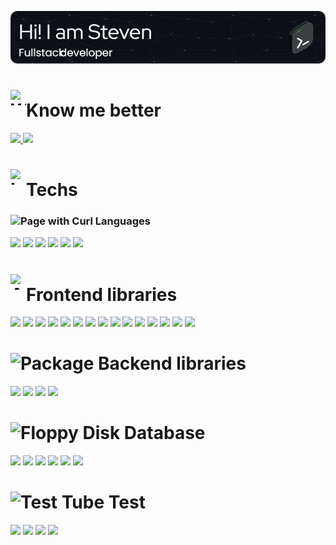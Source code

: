 ![Header](./header10.png)

<h1 style="display: flex; align-items: baseline"><img src="https://raw.githubusercontent.com/Tarikul-Islam-Anik/Animated-Fluent-Emojis/master/Emojis/Hand%20gestures/Waving%20Hand.png" alt="Waving Hand" width="25" height="25" /> Know me better</h2>
<p>
    <a href="https://www.linkedin.com/in/steven-faria-12691317a/">
        <img src="https://img.shields.io/badge/linkedin-%230077B5.svg?logo=linkedin&logoColor=white"/>
    </a>
    <a href="https://https://steven-faria.netlify.app/">
        <img src="https://img.shields.io/badge/My_Site-2ea44f?logo=gamebanana&logoColor=white""/>
    </a>
</p>

<h1 style="display: flex; align-items: baseline"><img src="https://raw.githubusercontent.com/Tarikul-Islam-Anik/Animated-Fluent-Emojis/master/Emojis/Objects/Laptop.png" alt="Laptop" width="25" height="25" /> Techs</h2>
<p>
<h3><img src="https://raw.githubusercontent.com/Tarikul-Islam-Anik/Animated-Fluent-Emojis/master/Emojis/Objects/Page%20with%20Curl.png" alt="Page with Curl" width="25" height="25" /> Languages</h3>
<p width="100%">
    <img src="https://img.shields.io/badge/html5-%23E34F26.svg?logo=html5&logoColor=white"/>
    <img src="https://img.shields.io/badge/css3-%231572B6.svg?logo=css3&logoColor=white"/>
    <img src="https://img.shields.io/badge/javascript-%23323330.svg?logo=javascript&logoColor=white"/>
    <img src="https://img.shields.io/badge/typescript-%23007ACC.svg?logo=typescript&logoColor=white"/>
    <img src="https://img.shields.io/badge/-GraphQL-E10098?logo=graphql&logoColor=white"/>
    <img src="https://img.shields.io/badge/java-%23ED8B00.svg?logo=openjdk&logoColor=white"/>
</p>
<h1 style="display: flex; align-items: baseline"><img src="https://raw.githubusercontent.com/Tarikul-Islam-Anik/Animated-Fluent-Emojis/master/Emojis/Activities/Artist%20Palette.png" alt="Artist Palette" width="25" height="25" /> Frontend libraries</h3>
<p>
    <img src="https://img.shields.io/badge/-ApolloGraphQL-311C87?logo=apollo-graphql&logoColor=white"/>
    <img src="https://img.shields.io/badge/Chakra-%234ED1C5.svg?logo=chakraui&logoColor=white"/>
    <img src="https://img.shields.io/badge/ChartJS-F5788D.svg?logo=chart.js&logoColor=white"/>
    <img src="https://img.shields.io/badge/AngularJS-%23E23237.svg?logo=Angular&logoColor=white"/>
    <img src="https://img.shields.io/badge/jquery-%230769AD.svg?logo=jquery&logoColor=white"/>
    <img src="https://img.shields.io/badge/laravel-%23FF2D20.svg?logo=laravel&logoColor=white"/>
    <img src="https://img.shields.io/badge/less-2B4C80?logo=less&logoColor=white"/>
    <img src="https://img.shields.io/badge/MUI-%230081CB.svg?logo=mui&logoColor=white"/>
    <img src="https://img.shields.io/badge/react-%2320232a.svg?logo=react&logoColor=white"/>
    <img src="https://img.shields.io/badge/react_native-%2320232a.svg?logo=react&logoColor=white"/>
    <img src="https://img.shields.io/badge/React%20Hook%20Form-%23EC5990.svg?logo=reacthookform&logoColor=white"/>
    <img src="https://img.shields.io/badge/redux-%23593d88.svg?logo=redux&logoColor=white"/>
    <img src="https://img.shields.io/badge/SASS-hotpink.svg?logo=SASS&logoColor=white"/>
    <img src="https://img.shields.io/badge/styled--components-DB7093?logo=styled-components&logoColor=white"/>
    <img src="https://img.shields.io/badge/vite-%23646CFF.svg?logo=vite&logoColor=white"/>
</p>
<h1><img src="https://raw.githubusercontent.com/Tarikul-Islam-Anik/Animated-Fluent-Emojis/master/Emojis/Objects/Package.png" alt="Package" width="25" height="25" /> Backend libraries</h3>
<p>
    <img src="https://img.shields.io/badge/express.js-%23404d59.svg?logo=express&logoColor=white"/>
    <img src="https://img.shields.io/badge/JWT-black?logo=JSON%20web%20tokens&logoColor=white"/>
    <img src="https://img.shields.io/badge/Spring%20Boot-%236DB33F.svg?logo=springboot&logoColor=white"/>
    <img src="https://img.shields.io/badge/Strapi-%232E7EEA.svg?logo=strapi&logoColor=white"/>
</p>
<h1><img src="https://raw.githubusercontent.com/Tarikul-Islam-Anik/Animated-Fluent-Emojis/master/Emojis/Objects/Floppy%20Disk.png" alt="Floppy Disk" width="25" height="25" /> Database</h3>
<p>
    <img src="https://img.shields.io/badge/MongoDB-%234ea94b.svg?logo=mongodb&logoColor=white"/>
    <img src="https://img.shields.io/badge/mysql-%2300f.svg?logo=mysql&logoColor=white"/>
    <img src="https://img.shields.io/badge/postgres-%23316192.svg?logo=postgresql&logoColor=white"/>
    <img src="https://img.shields.io/badge/sqlite-%2307405e.svg?logo=sqlite&logoColor=white"/>
    <img src="https://img.shields.io/badge/nestjs-%23E0234E.svg?logo=nestjs&logoColor=white"/>
    <img src="https://img.shields.io/badge/node.js-6DA55F?logo=node.js&logoColor=white"/>
</p>
<h1><img src="https://raw.githubusercontent.com/Tarikul-Islam-Anik/Animated-Fluent-Emojis/master/Emojis/Objects/Test%20Tube.png" alt="Test Tube" width="25" height="25" /> Test</h3>
<p>
    <img src="https://img.shields.io/badge/-cypress-%23E5E5E5?logo=cypress&logoColor=white"/>
    <img src="https://img.shields.io/badge/-jest-%23C21325?logo=jest&logoColor=white"/>
    <img src="https://img.shields.io/badge/Insomnia-black?logo=insomnia&logoColor=white"/>
    <img src="https://img.shields.io/badge/Postman-FF6C37?logo=postman&logoColor=white"/>
</p>
</p>
